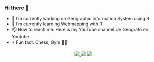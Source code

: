 ### Hi there 👋

- 🔭 I’m currently working on Geographic Information System using R
- 🌱 I’m currently learning Webmapping with R
- 📫 How to reach me: Here is my YouTube channel Un Geografo en Youtube
- ⚡ Fun fact: Chess, Gym 🏋️‍♂️

<p align='center'>
  <a href="https://www.linkedin.com/in/fabio-castro-19682175/">
   <img src="https://img.shields.io/badge/LinkedIn-0077B5?style=for-the-badge&logo=linkedin&logoColor=white">
   </a> 
   <a href="https://twitter.com/fabiolexcastro"><img src="https://img.shields.io/badge/Twitter-1DA1F2?style=for-the-badge&logo=twitter&logoColor=white"></a> <a href="#"><img src="https://img.shields.io/badge/WebSite-%2312100E.svg?&style=for-the-badge&logo=github&logoColor=white"></a>  <a href="https://www.youtube.com/channel/UCqOIlsepzeVXdnndB6xtbWQ">
</p>

